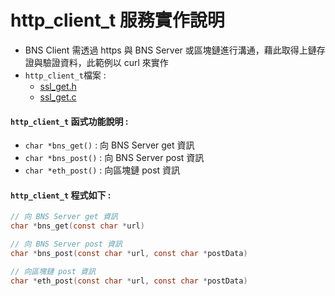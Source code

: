 # http_client_t 服務實作說明

- BNS Client 需透過 https 與 BNS Server 或區塊鏈進行溝通，藉此取得上鏈存證與驗證資料，此範例以 curl 來實作
- `http_client_t`檔案 : 
  - [ssl_get.h](../example/bns-client-example/ssl_get.h)
  - [ssl_get.c](../example/bns-client-example/ssl_get.c)

#### `http_client_t` 函式功能說明 :

- `char *bns_get()` : 向 BNS Server get 資訊
- `char *bns_post()` : 向 BNS Server post 資訊
- `char *eth_post()` : 向區塊鏈 post 資訊

#### `http_client_t` 程式如下 :
```C
// 向 BNS Server get 資訊
char *bns_get(const char *url)

// 向 BNS Server post 資訊
char *bns_post(const char *url, const char *postData)

// 向區塊鏈 post 資訊
char *eth_post(const char *url, const char *postData)
```

